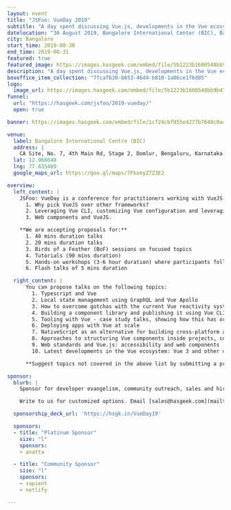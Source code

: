 ```yaml
---
layout: event
title: "JSFoo: VueDay 2019"
subtitle: "A day spent discussing Vue.js, developments in the Vue ecosystem and component architecture"
datelocation: "30 August 2019, Bangalore International Center (BIC), Bangalore"
city: Bangalore
start_time: 2019-08-30
end_time: 2019-08-31
featured: true
featured_image: https://images.hasgeek.com/embed/file/5b1223b1600548bb9b4756f2f1c11e16
description: "A day spent discussing Vue.js, developments in the Vue ecosystem and component architecture"
boxoffice_item_collection: "7fcaf630-b653-46d4-b810-1a06ce1f6d85"
logo:
  image_url: https://images.hasgeek.com/embed/file/5b1223b1600548bb9b4756f2f1c11e16
funnel:
  url: "https://hasgeek.com/jsfoo/2019-vueday/"
  open: true

banner: https://images.hasgeek.com/embed/file/1cf24cbf955e4277b7648c0a483cc475

venue:
  label: Bangalore International Centre (BIC)
  address: |
    CA Site, No. 7, 4th Main Rd, Stage 2, Domlur, Bengaluru, Karnataka 560071
  lat: 12.966648
  lng: 77.635489
  google_maps_url: https://goo.gl/maps/7FkxmyZ7Z3E2

overview:
  left_content: |  
    JSFoo: VueDay is a conference for practitioners working with VueJS. We will discuss:
      1. Why pick VueJS over other frameworks?
      2. Leveraging Vue CLI, customizing Vue configuration and leveraging other aspects of VueJS for developer productivity.
      3. Web components and VueJS.

    **We are accepting proposals for:**
      1. 40 mins duration talks
      2. 20 mins duration talks
      3. Birds of a Feather (BoF) sessions on focused topics
      4. Tutorials (90 mins duration)
      5. Hands-on workshops (3-6 hour duration) where participants follow instructions on their laptops
      6. Flash talks of 5 mins duration

  right_content: |
      You can propose talks on the following topics:
        1. Typescript and Vue
        2. Local state management using GraphQL and Vue Apollo
        3. How to overcome gotchas with the current Vue reactivity system
        4. Building a component library and publishing it using Vue CLI 3 build targets. Share best practices
        5. Tooling with Vue - case study talks, showing how this has or has not worked for your use case
        6. Deploying apps with Vue at scale
        7. NativeScript as an alternative for building cross-platform apps
        8. Approaches to structuring Vue components inside projects, communication between components, and what to choose specific use cases
        9. Web standards and Vue.js: accessibility and web components
        10. Latest developments in the Vue ecosystem: Vue 3 and other developments by the time we reach 30 August 2019

      **Suggest topics not covered in the above list by submitting a proposal on the topic for someone to speak on. We will find a speaker.**

sponsor:
  blurb: |
    Sponsor for developer evangelism, community outreach, sales and hiring.

    Write to us for customized options. Email [sales@hasgeek.com](mailto:sales@hasgeek.com)

  sponsorship_deck_url: 'https://hsgk.in/VueDay19'

  sponsors:
  - title: "Platinum Sponsor"
    size: "l"
    sponsors:
    - anatta

  - title: "Community Sponsor"
    size: "l"
    sponsors:
    - sapient
    - netlify

---
```

